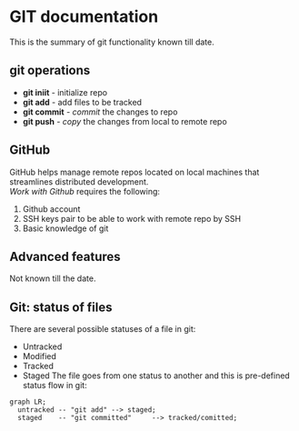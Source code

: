# GIT documentation
This is the summary of git functionality known till date.
## git operations
- **git iniit** - initialize repo
- **git add** - add files to be tracked
- **git commit** - *commit* the changes to repo
- **git push** - *copy* the changes from local to remote repo
## GitHub 
GitHub helps manage remote repos located on local machines that streamlines distributed development.<br>
*Work with Github* requires the following:
1. Github account
2. SSH keys pair to be able to work with remote repo by SSH
3. Basic knowledge of git
## Advanced features
Not known till the date.
## Git: status of files
There are several possible statuses of a file in git: <br>
- Untracked
- Modified 
- Tracked
- Staged
The file goes from one status to another and this is pre-defined status flow in git: <br>
```mermaid
graph LR;
  untracked -- "git add" --> staged;
  staged    -- "git committed"     --> tracked/comitted;
```
